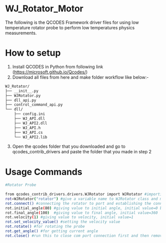 
# WJ_Rotator_Motor
The following is the QCODES Framework driver files for using low temperature rotator probe to perform low temperatures physics measurements.

# How to setup 
1) Install QCODES in Python from following link (https://microsoft.github.io/Qcodes/)
2) Download all files from here and make folder workflow like below:-
```bash
WJ_Rotator/
├── __init__.py 
├── WJRotator.py 
├── dll_api.py
├── control_command_api.py
└── dll/
    ├── config.ini
    ├── WJ_API.dll
    ├── WJ_API2.dll
    ├── WJ_API.h
    ├── WJ_API.cs
    └── WJ_API2.lib
```
3) Open the qcodes folder that you downloaded and go to qcodes_contrib_drivers and paste the folder that you made in step 2

# Usage Commands
```bash
#Rotator Probe
 
from qcodes_contrib_drivers.drivers.WJRotator import WJRotator #importing the driver
rot=WJRotator("rotator") #give a variable name to WJRotator class and model name ,could be any name "in brackets"
rot.connect() #connecting the rotator to port and establishing the connection, default port=4 so always insert in that port otherwise change the default port in code according to your 4) convenience
rot.initial_angle(80) #giving value to initial angle, initial value=0 but rotator at start can be at any angle so set accordingly
rot.final_angle(100)  #giving value to final angle, initial value=360 
rot.velocity(1) #giving value to velocity, initial value=1
rot.set_velocity_value() #setting the velocity value
rot.rotate() #for rotating the probe
rot.get_angle() #for getting current angle
rot.close() #run this to close com port connection first and then remove the cable
```
